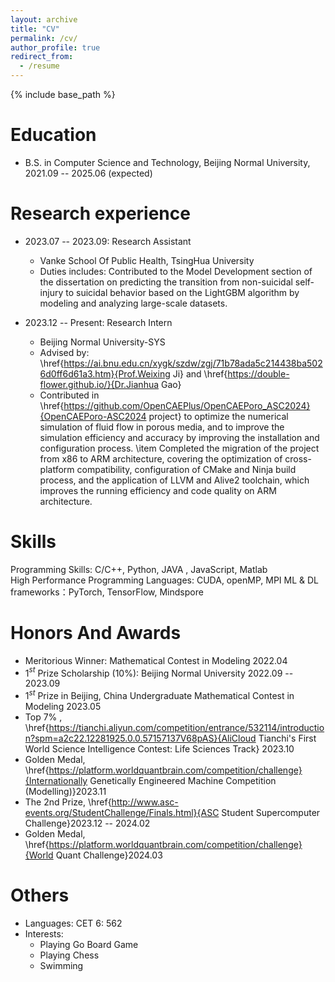 ```yaml
---
layout: archive
title: "CV"
permalink: /cv/
author_profile: true
redirect_from:
  - /resume
---
```


{% include base_path %}

Education
======
* B.S. in Computer Science and Technology, Beijing Normal University, 2021.09 -- 2025.06 (expected)

Research experience
======
* 2023.07 -- 2023.09: Research Assistant
  * Vanke School Of Public Health, TsingHua University
  * Duties includes: Contributed to the Model Development section of the dissertation on predicting the transition from non-suicidal self-injury to suicidal behavior based on the LightGBM algorithm by modeling and analyzing large-scale datasets.

* 2023.12 -- Present: Research Intern
  * Beijing Normal University-SYS
  * Advised by: \href{https://ai.bnu.edu.cn/xygk/szdw/zgj/71b78ada5c214438ba5026d0ff6d61a3.htm}{Prof.Weixing Ji} and \href{https://double-flower.github.io/}{Dr.Jianhua Gao} 
  * Contributed in \href{https://github.com/OpenCAEPlus/OpenCAEPoro_ASC2024}{OpenCAEPoro-ASC2024 project} to optimize the numerical simulation of fluid flow in porous media, and to improve the simulation efficiency and accuracy by improving the installation and configuration process.
  \item Completed the migration of the project from x86 to ARM architecture, covering the optimization of cross-platform compatibility, configuration of CMake and Ninja build process, and the application of LLVM and Alive2 toolchain, which improves the running efficiency and code quality on ARM architecture.

Skills
======
Programming Skills: C/C++, Python, JAVA , JavaScript, Matlab   
High Performance Programming Languages: CUDA, openMP, MPI
ML & DL frameworks：PyTorch, TensorFlow, Mindspore

Honors And Awards
======
* Meritorious Winner: Mathematical Contest in Modeling 2022.04
* 1$^{st}$ Prize Scholarship (10\%): Beijing Normal University 2022.09 -- 2023.09
* 1$^{st}$ Prize in Beijing, China Undergraduate Mathematical Contest in Modeling 2023.05
* Top 7\% , \href{https://tianchi.aliyun.com/competition/entrance/532114/introduction?spm=a2c22.12281925.0.0.57157137V68pAS}{AliCloud Tianchi's First World Science Intelligence Contest: Life Sciences Track} 2023.10 
* Golden Medal, \href{https://platform.worldquantbrain.com/competition/challenge}{Internationally Genetically Engineered Machine Competition (Modelling)}2023.11
* The 2nd Prize, \href{http://www.asc-events.org/StudentChallenge/Finals.html}{ASC Student Supercomputer Challenge}2023.12 -- 2024.02
* Golden Medal, \href{https://platform.worldquantbrain.com/competition/challenge}{World Quant Challenge}2024.03

Others
======
* Languages: CET 6: 562
* Interests:
  * Playing Go Board Game
  * Playing Chess
  * Swimming
